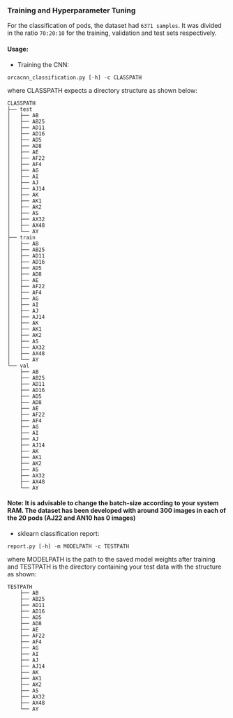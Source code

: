 ### Training and Hyperparameter Tuning

For the classification of pods, the dataset had `6371 samples`. It was divided in the ratio `70:20:10` for the training, validation and test sets respectively.

#### Usage:

- Training the CNN:

```
orcacnn_classification.py [-h] -c CLASSPATH

```
where CLASSPATH expects a directory structure as shown below:

```
CLASSPATH
├── test
│   ├── AB
│   ├── AB25
│   ├── AD11
│   ├── AD16
│   ├── AD5
│   ├── AD8
│   ├── AE
│   ├── AF22
│   ├── AF4
│   ├── AG
│   ├── AI
│   ├── AJ
│   ├── AJ14
│   ├── AK
│   ├── AK1
│   ├── AK2
│   ├── AS
│   ├── AX32
│   ├── AX48
│   └── AY
├── train
│   ├── AB
│   ├── AB25
│   ├── AD11
│   ├── AD16
│   ├── AD5
│   ├── AD8
│   ├── AE
│   ├── AF22
│   ├── AF4
│   ├── AG
│   ├── AI
│   ├── AJ
│   ├── AJ14
│   ├── AK
│   ├── AK1
│   ├── AK2
│   ├── AS
│   ├── AX32
│   ├── AX48
│   └── AY
└── val
    ├── AB
    ├── AB25
    ├── AD11
    ├── AD16
    ├── AD5
    ├── AD8
    ├── AE
    ├── AF22
    ├── AF4
    ├── AG
    ├── AI
    ├── AJ
    ├── AJ14
    ├── AK
    ├── AK1
    ├── AK2
    ├── AS
    ├── AX32
    ├── AX48
    └── AY

```

#### Note: It is advisable to change the batch-size according to your system RAM. The dataset has been developed with around 300 images in each of the 20 pods (AJ22 and AN10 has 0 images)



- sklearn classification report:

```
report.py [-h] -m MODELPATH -c TESTPATH

```
where MODELPATH is the path to the saved model weights after training and TESTPATH is the directory containing your test data with the structure as shown:

```
TESTPATH
	├── AB
	├── AB25
	├── AD11
	├── AD16
	├── AD5
	├── AD8
	├── AE
	├── AF22
	├── AF4
	├── AG
	├── AI
	├── AJ
	├── AJ14
	├── AK
	├── AK1
	├── AK2
	├── AS
	├── AX32
	├── AX48
	└── AY
```
